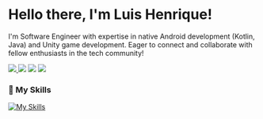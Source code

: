 <h1 align="left">
  Hello there, I'm Luis Henrique!
</h1>

<p align="left">
I'm Software Engineer with expertise in native Android development (Kotlin, Java) and Unity game development. Eager to connect and collaborate with fellow enthusiasts in the tech community!
</p>

<div align="left">
  <a href="malto:louix.sm@gmail.com" alt="malto:louix.sm@gmail.com">
  <img src="https://img.shields.io/badge/-Gmail-FF0000?style=flat-square&labelColor=FF0000&logo=gmail&logoColor=white&link=malto:louix.sm@gmail.com" />
  </a>

  <a href="https://www.linkedin.com/in/luishenr-m/" alt="https://www.linkedin.com/in/luishenr-m/">
  <img src="https://img.shields.io/badge/-Linkedin-0e76a8?style=flat-square&logo=Linkedin&logoColor=white&link=https://www.linkedin.com/in/luishenr-m/" /></a>
  
  <a href="https://twitter.com/louishenriqk" alt="https://twitter.com/louishenriqk">
  <img src="https://img.shields.io/badge/Twitter-1DA1F2?style=flat-square&labelColor=1DA1F2&logo=twitter&logoColor=white&link=https://twitter.com/louishenriqk"/></a>
  
  <a href="http://luislabs.com" alt="http://luislabs.com">
  <img src="https://img.shields.io/badge/Portfolio-1DA1F2?style=flat-square&labelColor=1DA1F2&logo=website&logoColor=white&link=http://luislabs.com"/></a>
</div> 

### 🚀 My Skills
[![My Skills](https://skillicons.dev/icons?i=java,kotlin,unity,androidstudio,bash,cs,dotnet,figma,firebase,git,github,githubactions,gradle,jenkins,javascript,html,css)](https://skillicons.dev)
